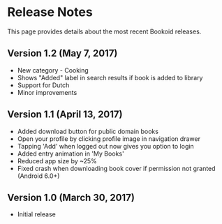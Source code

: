 # Release Notes

This page provides details about the most recent Bookoid releases.

## Version 1.2 (May 7, 2017)

* New category - Cooking
* Shows "Added" label in search results if book is added to library
* Support for Dutch
* Minor improvements

## Version 1.1 (April 13, 2017)

* Added download button for public domain books
* Open your profile by clicking profile image in navigation drawer
* Tapping 'Add' when logged out now gives you option to login
* Added entry animation in 'My Books'
* Reduced app size by ~25%
* Fixed crash when downloading book cover if permission not granted (Android 6.0+)

## Version 1.0 (March 30, 2017)

* Initial release
